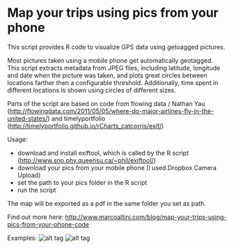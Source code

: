 Map your trips using pics from your phone 
====

This script provides R code to visualize GPS data using getoagged pictures. 

Most pictures taken using a mobile phone get automatically geotagged. This script extracts metadata from JPEG files, including latitude, longitude and date when the picture was taken, and plots great circles between locations farther then a configurable threshold. Additionally, time spent in different locations is shown using circles of different sizes. 

Parts of the script are based on code from flowing data / Nathan Yau (http://flowingdata.com/2011/05/05/where-do-major-airlines-fly-in-the-united-states/) and timelyportfolio (http://timelyportfolio.github.io/rCharts_catcorrjs/exif/) 

Usage:
- download and install exiftool, which is called by the R script (http://www.sno.phy.queensu.ca/~phil/exiftool/)
- download your pics from your mobile phone (I used Dropbox Camera Upload)
- set the path to your pics folder in the R script
- run the script

The map will be exported as a pdf in the same folder you set as path.

Find out more here: http://www.marcoaltini.com/blog/map-your-trips-using-pics-from-your-phone-code

Examples:
![alt tag](http://www.marcoaltini.com/uploads/1/3/2/3/13234002/1747146_orig.jpg)
![alt tag](http://www.marcoaltini.com/uploads/1/3/2/3/13234002/7856923_orig.jpg?826)
